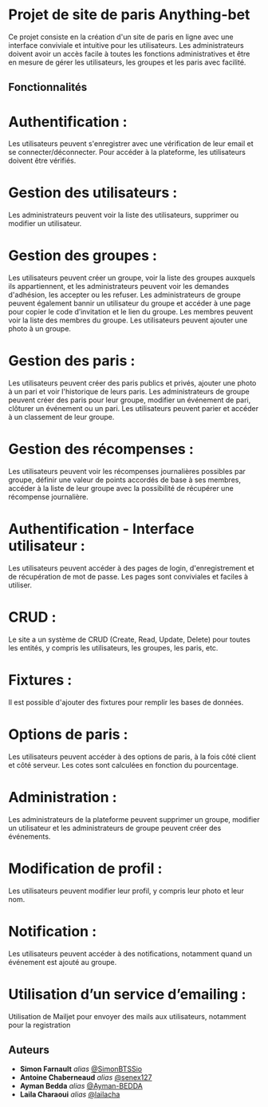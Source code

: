 # Projet de site de paris Anything-bet
Ce projet consiste en la création d'un site de paris en ligne avec une interface conviviale et intuitive pour les utilisateurs. Les administrateurs doivent avoir un accès facile à toutes les fonctions administratives et être en mesure de gérer les utilisateurs, les groupes et les paris avec facilité.

## Fonctionnalités
# Authentification : 
Les utilisateurs peuvent s'enregistrer avec une vérification de leur email et se connecter/déconnecter. Pour accéder à la plateforme, les utilisateurs doivent être vérifiés.
# Gestion des utilisateurs : 
Les administrateurs peuvent voir la liste des utilisateurs, supprimer ou modifier un utilisateur.
# Gestion des groupes : 
Les utilisateurs peuvent créer un groupe, voir la liste des groupes auxquels ils appartiennent, et les administrateurs peuvent voir les demandes d'adhésion, les accepter ou les refuser. Les administrateurs de groupe peuvent également bannir un utilisateur du groupe et accéder à une page pour copier le code d’invitation et le lien du groupe. Les membres peuvent voir la liste des membres du groupe. Les utilisateurs peuvent ajouter une photo à un groupe.
# Gestion des paris : 
Les utilisateurs peuvent créer des paris publics et privés, ajouter une photo à un pari et voir l'historique de leurs paris. Les administrateurs de groupe peuvent créer des paris pour leur groupe, modifier un événement de pari, clôturer un événement ou un pari. Les utilisateurs peuvent parier et accéder à un classement de leur groupe.
# Gestion des récompenses : 
Les utilisateurs peuvent voir les récompenses journalières possibles par groupe, définir une valeur de points accordés de base à ses membres, accéder à la liste de leur groupe avec la possibilité de récupérer une récompense journalière.
# Authentification - Interface utilisateur : 
Les utilisateurs peuvent accéder à des pages de login, d'enregistrement et de récupération de mot de passe. Les pages sont conviviales et faciles à utiliser.
# CRUD : 
Le site a un système de CRUD (Create, Read, Update, Delete) pour toutes les entités, y compris les utilisateurs, les groupes, les paris, etc.
# Fixtures : 
Il est possible d'ajouter des fixtures pour remplir les bases de données.
# Options de paris : 
Les utilisateurs peuvent accéder à des options de paris, à la fois côté client et côté serveur. Les cotes sont calculées en fonction du pourcentage.
# Administration : 
Les administrateurs de la plateforme peuvent supprimer un groupe, modifier un utilisateur et les administrateurs de groupe peuvent créer des événements.
# Modification de profil : 
Les utilisateurs peuvent modifier leur profil, y compris leur photo et leur nom.
# Notification : 
Les utilisateurs peuvent accéder à des notifications, notamment quand un événement est ajouté au groupe.
# Utilisation d’un service d’emailing : 
Utilisation de Mailjet pour envoyer des mails aux utilisateurs, notamment pour la registration

## Auteurs


* **Simon Farnault** _alias_ [@SimonBTSSio](https://github.com/SimonBTSSio)
* **Antoine Chaberneaud** _alias_ [@senex127](https://github.com/senex127)
* **Ayman Bedda** _alias_ [@Ayman-BEDDA](https://github.com/Ayman-BEDDA)
* **Laila Charaoui** _alias_ [@lailacha](https://github.com/lailacha)

